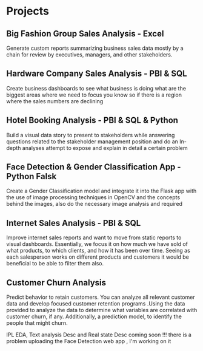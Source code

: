 # Projects
 
## Big Fashion Group Sales Analysis - Excel

Generate custom reports summarizing business sales data mostly by a chain for review by executives, managers, and other stakeholders.

## Hardware Company Sales Analysis - PBI & SQL

Create business dashboards to see what business is doing what are the biggest areas where we need to focus you know so if there is a region where the sales numbers are declining 

## Hotel Booking Analysis - PBI & SQL & Python

Build a visual data story to present to stakeholders while answering questions related to the stakeholder management position and do an In-depth analyses attempt to expose and explain in detail a certain problem

## Face Detection & Gender Classification App - Python Falsk

Create a Gender Classification model and integrate it into the Flask app with the use of image processing techniques in OpenCV and the concepts behind the images, also do the necessary image analysis and required 

## Internet Sales Analysis - PBI & SQL

Improve internet sales reports and want to move from static reports to visual dashboards. Essentially, we focus it on how much we have sold of what products, to which clients, and how it has been over time. Seeing as each salesperson works on different products and customers it would be beneficial to be able to filter them also.

## Customer Churn Analysis
Predict behavior to retain customers. You can analyze all relevant customer data and develop focused customer retention programs .Using the data provided to analyze the data to determine what variables are correlated with customer churn, if any. Additionally, a prediction model, to identify the people that might churn.


IPL EDA, Text analysis Desc and Real state Desc coming soon !!! 
there is a problem uploading the Face Detection web app , I'm working on it
